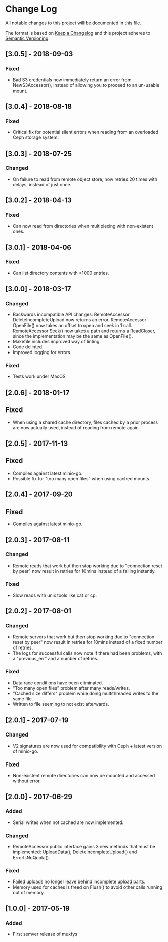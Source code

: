 # Change Log
All notable changes to this project will be documented in this file.

The format is based on [Keep a Changelog](http://keepachangelog.com/) and this
project adheres to [Semantic Versioning](http://semver.org/).


## [3.0.5] - 2018-09-03
### Fixed
- Bad S3 credentials now immediately return an error from NewS3Accessor(),
  instead of allowing you to proceed to an un-usable mount.


## [3.0.4] - 2018-08-18
### Fixed
- Critical fix for potential silent errors when reading from an overloaded
  Ceph storage system.


## [3.0.3] - 2018-07-25
### Changed
- On failure to read from remote object store, now retries 20 times with delays,
  instead of just once.


## [3.0.2] - 2018-04-13
### Fixed
- Can now read from directories when multiplexing with non-existent ones.


## [3.0.1] - 2018-04-06
### Fixed
- Can list directory contents with >1000 entries.


## [3.0.0] - 2018-03-17
### Changed
- Backwards incompatible API changes: RemoteAccessor DeleteIncompleteUpload now
returns an error. RemoteAccessor OpenFile() now takes an offset to open and seek
in 1 call. RemoteAccessor Seek() now takes a path and returns a ReadCloser,
since the implementation may be the same as OpenFile().
- Makefile includes improved way of linting.
- Code delinted.
- Improved logging for errors.

### Fixed
- Tests work under MacOS


## [2.0.6] - 2018-01-17
## Fixed
- When using a shared cache directory, files cached by a prior process are now
  actually used, instead of reading from remote again.


## [2.0.5] - 2017-11-13
## Fixed
- Compiles against latest minio-go.
- Possible fix for "too many open files" when using cached mounts.


## [2.0.4] - 2017-09-20
## Fixed
- Compiles against latest minio-go.


## [2.0.3] - 2017-08-11
### Changed
- Remote reads that work but then stop working due to "connection reset by
  peer" now result in retries for 10mins instead of a failing instantly.

### Fixed
- Slow reads with unix tools like cat or cp.


## [2.0.2] - 2017-08-01
### Changed
- Remote servers that work but then stop working due to "connection reset by
  peer" now result in retries for 10mins instead of a fixed number of retries.
- The logs for successful calls now note if there had been problems, with a
  "previous_err" and a number of retries.

### Fixed
- Data race conditions have been eliminated.
- "Too many open files" problem after many reads/writes.
- "Cached size differs" problem while doing multithreaded writes to the same
  file.
- Written to file seeming to not exist afterwards.


## [2.0.1] - 2017-07-19
### Changed
- V2 signatures are now used for compatibility with Ceph + latest version of
  minio-go.

### Fixed
- Non-existent remote directories can now be mounted and accessed without error.


## [2.0.0] - 2017-06-29
### Added
- Serial writes when not cached are now implemented.

### Changed
- RemoteAccessor public interface gains 3 new methods that must be implemented:
  UploadData(), DeleteIncompleteUpload() and ErrorIsNoQuota().

### Fixed
- Failed uploads no longer leave behind incomplete upload parts.
- Memory used for caches is freed on Flush() to avoid other calls running out of
  memory.


## [1.0.0] - 2017-05-19
### Added
- First semver release of muxfys
